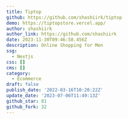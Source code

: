 ```yaml
---
title: Tiptop
github: https://github.com/shashiirk/tiptop
demo: https://tiptopstore.vercel.app/
author: shashiirk
author_link: https://github.com/shashiirk
date: 2023-11-30T09:46:58.456Z
description: Online Shopping for Men
ssg:
  - Nextjs
css: []
cms: []
category:
  - Ecommerce
draft: false
publish_date: '2022-03-16T10:20:22Z'
update_date: '2023-07-06T11:49:13Z'
github_star: 81
github_fork: 32
---
```


